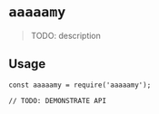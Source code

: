 # `aaaaamy`

> TODO: description

## Usage

```
const aaaaamy = require('aaaaamy');

// TODO: DEMONSTRATE API
```
